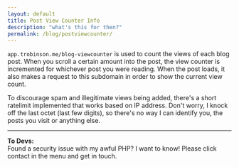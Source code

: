 ```yaml
---
layout: default
title: Post View Counter Info
description: "what's this for then?"
permalink: /blog/postviewcounter/
---
```


`app.trobinson.me/blog-viewcounter` is used to count the views of each blog post. When you scroll a certain amount into the post, the view counter is incremented for whichever post you were reading. When the post loads, it also makes a request to this subdomain in order to show the current view count.

To discourage spam and illegitimate views being added, there's a short ratelimit implemented that works based on IP address. Don't worry, I knock off the last octet (last few digits), so there's no way I can identify you, the posts you visit or anything else.

---

**To Devs:**  
Found a security issue with my awful PHP? I want to know! Please click contact in the menu and get in touch.
